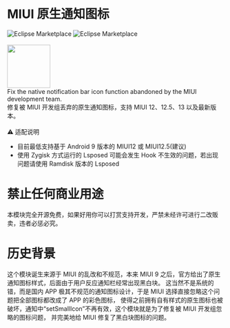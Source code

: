 # MIUI 原生通知图标

![Eclipse Marketplace](https://img.shields.io/badge/license-GPL3.0-blue)
![Eclipse Marketplace](https://img.shields.io/badge/version-v1.2-green)
<br/><br/>
<img src="https://github.com/fankes/MIUINativeNotifyIcon/blob/master/app/src/main/ic_launcher-playstore.png" width = "100" height = "100"/>
<br/>
Fix the native notification bar icon function abandoned by the MIUI development team.<br/>
修复被 MIUI 开发组丢弃的原生通知图标，支持 MIUI 12、12.5、13 以及最新版本。
<br/><br/>
⚠️ 适配说明<br/>

- 目前最低支持基于 Android 9 版本的 MIUI12 或 MIUI12.5(建议)
- 使用 Zygisk 方式运行的 Lsposed 可能会发生 Hook 不生效的问题，若出现问题请使用 Ramdisk 版本的 Lsposed

# 禁止任何商业用途

本模块完全开源免费，如果好用你可以打赏支持开发，严禁未经许可进行二改贩卖，违者必惩必究。

# 历史背景

这个模块诞生来源于 MIUI 的乱改和不规范，本来 MIUI 9 之后，官方给出了原生通知图标样式，后面由于用户反应通知栏经常出现黑白块。 这当然不是系统的错，而是国内 APP 极其不规范的通知图标设计，于是 MIUI
选择直接忽略这个问题把全部图标都改成了 APP 的彩色图标， 使得之前拥有自有样式的原生图标也被破坏，通知中“setSmallIcon”不再有效，这个模块就是为了修复被 MIUI 开发组忽略的图标问题， 并完美地给 MIUI 修复了黑白块图标的问题。
